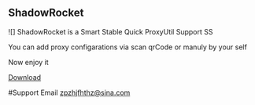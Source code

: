 ## ShadowRocket


![]
ShadowRocket is a Smart Stable Quick ProxyUtil
Support SS

You can add proxy configarations via scan qrCode or manuly by your self

Now enjoy it

[Download](https://itunes.apple.com/cn/app/id1336538100?mt=8)

#Support Email
zpzhjfhthz@sina.com
